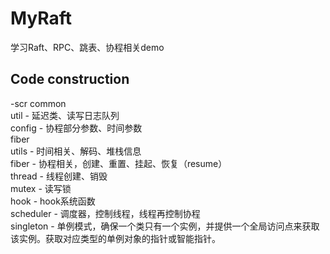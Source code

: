 # MyRaft
学习Raft、RPC、跳表、协程相关demo

## Code construction
-scr
common<br>
    util - 延迟类、读写日志队列<br>
    config - 协程部分参数、时间参数<br>
  fiber<br>
    utils - 时间相关、解码、堆栈信息<br>
    fiber - 协程相关，创建、重置、挂起、恢复（resume）<br>
    thread - 线程创建、销毁<br>
    mutex - 读写锁<br>
    hook - hook系统函数<br>
    scheduler - 调度器，控制线程，线程再控制协程<br>
    singleton - 单例模式，确保一个类只有一个实例，并提供一个全局访问点来获取该实例。获取对应类型的单例对象的指针或智能指针。<br>

